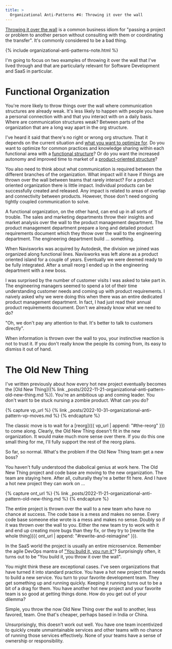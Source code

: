 ```yaml
---
title: >
  Organizational Anti-Patterns #4: Throwing it over the wall
---
```


[Throwing it over the wall](https://wordspy.com/index.php?word=throw-it-over-the-wall) is a common business idiom for "passing a project or problem to another person without consulting with them or coordinating the transfer". It's commonly considered to be a bad thing.

{% include organizational-anti-patterns-note.html %}

I'm going to focus on two examples of throwing it over the wall that I've lived through and that are particularly relevant for Software Development and SaaS in particular.

# Functional Organization

You're more likely to throw things over the wall where communication structures are already weak. It's less likely to happen with people you have a personal connection with and that you interact with on a daily basis. Where are communication structures weak? Between parts of the organization that are a long way apart in the org structure.

I've heard it said that there's no right or wrong org structure. That it depends on the current situation and [what you want to optimize for](https://hbr.org/1968/11/organizational-choice-product-vs-function). Do you want to optimize for common practices and knowledge sharing within each functional area with a [functional structure](https://www.indeed.com/career-advice/career-development/functional-structure)? Or do you want the increased autonomy and improved time to market of a [product-oriented structure](https://www.capgemini.com/no-no/insights/expert-perspectives/you-build-it-you-run-it-how-to-become-a-product-oriented-organization/)?

You also need to think about what communication is required between the different branches of the organization. What impact will it have if things are thrown over the wall between teams that rarely interact? For a product oriented organization there is little impact. Individual products can be successfully created and released. Any impact is related to areas of overlap and connectivity between products. However, those don't need ongoing tightly coupled communication to solve.

A functional organization, on the other hand, can end up in all sorts of trouble. The sales and marketing departments throw their insights and market analysis over the wall to the product management department. The product management department prepare a long and detailed product requirements document which they throw over the wall to the engineering department. The engineering department build ... something.

When Navisworks was acquired by Autodesk, the division we joined was organized along functional lines. Navisworks was left alone as a product oriented island for a couple of years. Eventually we were deemed ready to be fully integrated. After a small reorg I ended up in the engineering department with a new boss. 

I was surprised by the number of customer visits I was asked to take part in. The engineering managers seemed to spend a lot of their time understanding customer needs and coming up with product requirements. I naively asked why we were doing this when there was an entire dedicated product management department. In fact, I had just read their annual product requirements document. Don't we already know what we need to do? 

"Oh, we don't pay any attention to that. It's better to talk to customers directly". 

When information is thrown over the wall to you, your instinctive reaction is not to trust it. If you don't really know the people its coming from, its easy to dismiss it out of hand.

# The Old New Thing

I've written previously about how every hot new project eventually becomes the [Old New Thing]({% link _posts/2022-11-21-organizational-anti-pattern-old-new-thing.md %}). You're an ambitious up and coming leader. You don't want to be stuck nursing a zombie product. What can you do?

{% capture vp_url %}
{% link _posts/2022-10-31-organizational-anti-pattern-vp-moves.md %}
{% endcapture %}

The classic move is to wait for a [reorg]({{ vp_url | append: "#the-reorg" }}) to come along. Clearly, the Old New Thing doesn't fit in the new organization. It would make much more sense over there. If you do this one small thing for me, I'll fully support the rest of the reorg plans. 

So far, so normal. What's the problem if the  Old New Thing team get a new boss? 

You haven't fully understood the diabolical genius at work here. The Old New Thing project and code base are moving to the new organization. The team are staying here. After all, culturally they're a better fit here. And I have a hot new project they can work on ...

{% capture ont_url %}
{% link _posts/2022-11-21-organizational-anti-pattern-old-new-thing.md %}
{% endcapture %}

The entire project is thrown over the wall to a new team who have no chance at success. The code base is a mess and makes no sense. Every code base someone else wrote is a mess and makes no sense. Doubly so if it was thrown over the wall to you. Either the new team try to work with it and end up creating more bugs than they fix, or they try to [rewrite the whole thing]({{ ont_url | append: "#rewrite-and-reimagine" }}).

In the SaaS world the project is usually an entire microservice. Remember the agile DevOps mantra of ["You build it, you run it"](https://aws.amazon.com/blogs/enterprise-strategy/enterprise-devops-why-you-should-run-what-you-build/)? Surprisingly often, it turns out to be "You build it, you throw it over the wall".

You might think these are exceptional cases. I've seen organizations that have turned it into standard practice. You have a hot new project that needs to build a new service. You turn to your favorite development team. They get something up and running quickly. Keeping it running turns out to be a bit of a drag for them. You have another hot new project and your favorite team is so good at getting things done. How do you get out of your dilemma?

Simple, you throw the now Old New Thing over the wall to another, less favored, team. One that's cheaper, perhaps based in India or China.

Unsurprisingly, this doesn't work out well. You have one team incentivized to quickly create unmaintainable services and other teams with no chance of running those services effectively. None of your teams have a sense of ownership or responsibility.
